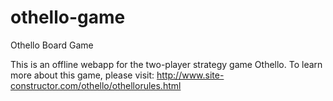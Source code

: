 # othello-game
Othello Board Game

This is an offline webapp for the two-player strategy game Othello. To learn more about this game, please visit: http://www.site-constructor.com/othello/othellorules.html
